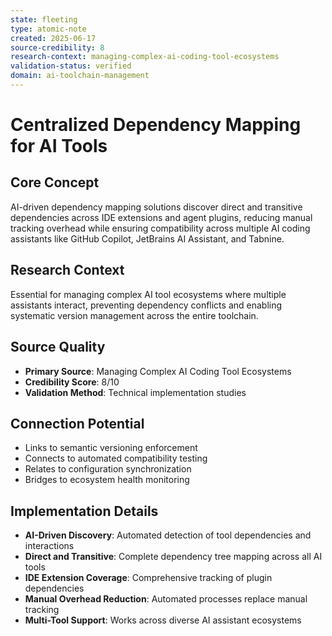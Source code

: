 ```yaml
---
state: fleeting
type: atomic-note
created: 2025-06-17
source-credibility: 8
research-context: managing-complex-ai-coding-tool-ecosystems
validation-status: verified
domain: ai-toolchain-management
---
```


# Centralized Dependency Mapping for AI Tools

## Core Concept
AI-driven dependency mapping solutions discover direct and transitive dependencies across IDE extensions and agent plugins, reducing manual tracking overhead while ensuring compatibility across multiple AI coding assistants like GitHub Copilot, JetBrains AI Assistant, and Tabnine.

## Research Context
Essential for managing complex AI tool ecosystems where multiple assistants interact, preventing dependency conflicts and enabling systematic version management across the entire toolchain.

## Source Quality
- **Primary Source**: Managing Complex AI Coding Tool Ecosystems
- **Credibility Score**: 8/10
- **Validation Method**: Technical implementation studies

## Connection Potential
- Links to semantic versioning enforcement
- Connects to automated compatibility testing
- Relates to configuration synchronization
- Bridges to ecosystem health monitoring

## Implementation Details
- **AI-Driven Discovery**: Automated detection of tool dependencies and interactions
- **Direct and Transitive**: Complete dependency tree mapping across all AI tools
- **IDE Extension Coverage**: Comprehensive tracking of plugin dependencies
- **Manual Overhead Reduction**: Automated processes replace manual tracking
- **Multi-Tool Support**: Works across diverse AI assistant ecosystems